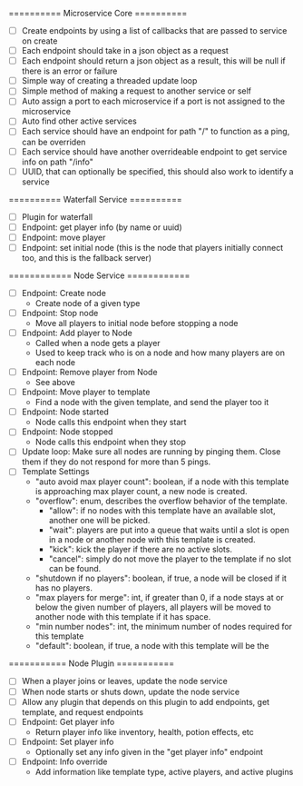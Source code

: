 ========== Microservice Core ==========
- [ ] Create endpoints by using a list of callbacks that are passed to service on create
- [ ] Each endpoint should take in a json object as a request
- [ ] Each endpoint should return a json object as a result, this will be null if there is an error or failure
- [ ] Simple way of creating a threaded update loop
- [ ] Simple method of making a request to another service or self
- [ ] Auto assign a port to each microservice if a port is not assigned to the microservice
- [ ] Auto find other active services
- [ ] Each service should have an endpoint for path "/" to function as a ping, can be overriden
- [ ] Each service should have another overrideable endpoint to get service info on path "/info"
- [ ] UUID, that can optionally be specified, this should also work to identify a service

========== Waterfall Service ==========
- [ ] Plugin for waterfall
- [ ] Endpoint: get player info (by name or uuid)
- [ ] Endpoint: move player
- [ ] Endpoint: set initial node (this is the node that players initially connect too, and this is the fallback server)

============ Node  Service ============
- [ ] Endpoint: Create node
  - Create node of a given type
- [ ] Endpoint: Stop node
  - Move all players to initial node before stopping a node
- [ ] Endpoint: Add player to Node
  - Called when a node gets a player
  - Used to keep track who is on a node and how many players are on each node
- [ ] Endpoint: Remove player from Node
  - See above
- [ ] Endpoint: Move player to template
  - Find a node with the given template, and send the player too it
- [ ] Endpoint: Node started
  - Node calls this endpoint when they start
- [ ] Endpoint: Node stopped
  - Node calls this endpoint when they stop
- [ ] Update loop: Make sure all nodes are running by pinging them.  Close them if they do not respond for more than 5 pings.
- [ ] Template Settings
  - "auto avoid max player count": boolean, if a node with this template is approaching max player count, a new node is created.
  - "overflow": enum, describes the overflow behavior of the template.
    - "allow": if no nodes with this template have an available slot, another one will be picked.
    - "wait": players are put into a queue that waits until a slot is open in a node or another node with this template is created.
    - "kick": kick the player if there are no active slots.
    - "cancel": simply do not move the player to the template if no slot can be found.
  - "shutdown if no players": boolean, if true, a node will be closed if it has no players.
  - "max players for merge": int, if greater than 0, if a node stays at or below the given number of players, all players will be moved to another node with this template if it has space.
  - "min number nodes": int, the minimum number of nodes required for this template
  - "default": boolean, if true, a node with this template will be the 

=========== Node Plugin ===========
- [ ] When a player joins or leaves, update the node service
- [ ] When node starts or shuts down, update the node service
- [ ] Allow any plugin that depends on this plugin to add endpoints, get template, and request endpoints
- [ ] Endpoint: Get player info
  - Return player info like inventory, health, potion effects, etc
- [ ] Endpoint: Set player info
  - Optionally set any info given in the "get player info" endpoint
- [ ] Endpoint: Info override
  - Add information like template type, active players, and active plugins